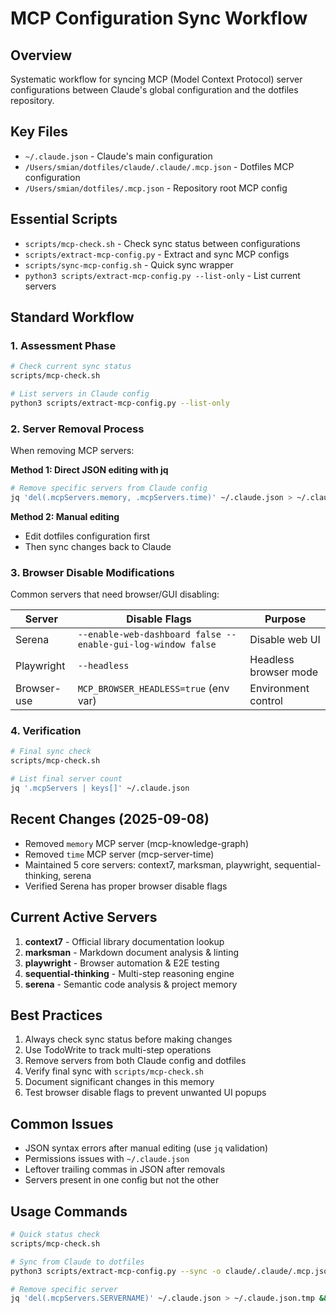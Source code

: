 # MCP Configuration Sync Workflow

## Overview
Systematic workflow for syncing MCP (Model Context Protocol) server configurations between Claude's global configuration and the dotfiles repository.

## Key Files
- `~/.claude.json` - Claude's main configuration
- `/Users/smian/dotfiles/claude/.claude/.mcp.json` - Dotfiles MCP configuration  
- `/Users/smian/dotfiles/.mcp.json` - Repository root MCP config

## Essential Scripts
- `scripts/mcp-check.sh` - Check sync status between configurations
- `scripts/extract-mcp-config.py` - Extract and sync MCP configs
- `scripts/sync-mcp-config.sh` - Quick sync wrapper
- `python3 scripts/extract-mcp-config.py --list-only` - List current servers

## Standard Workflow

### 1. Assessment Phase
```bash
# Check current sync status
scripts/mcp-check.sh

# List servers in Claude config
python3 scripts/extract-mcp-config.py --list-only
```

### 2. Server Removal Process
When removing MCP servers:

**Method 1: Direct JSON editing with jq**
```bash
# Remove specific servers from Claude config
jq 'del(.mcpServers.memory, .mcpServers.time)' ~/.claude.json > ~/.claude.json.tmp && mv ~/.claude.json.tmp ~/.claude.json
```

**Method 2: Manual editing**
- Edit dotfiles configuration first
- Then sync changes back to Claude

### 3. Browser Disable Modifications
Common servers that need browser/GUI disabling:

| Server | Disable Flags | Purpose |
|--------|---------------|---------|
| Serena | `--enable-web-dashboard false --enable-gui-log-window false` | Disable web UI |
| Playwright | `--headless` | Headless browser mode |
| Browser-use | `MCP_BROWSER_HEADLESS=true` (env var) | Environment control |

### 4. Verification
```bash
# Final sync check
scripts/mcp-check.sh

# List final server count
jq '.mcpServers | keys[]' ~/.claude.json
```

## Recent Changes (2025-09-08)
- Removed `memory` MCP server (mcp-knowledge-graph)
- Removed `time` MCP server (mcp-server-time)
- Maintained 5 core servers: context7, marksman, playwright, sequential-thinking, serena
- Verified Serena has proper browser disable flags

## Current Active Servers
1. **context7** - Official library documentation lookup
2. **marksman** - Markdown document analysis & linting
3. **playwright** - Browser automation & E2E testing  
4. **sequential-thinking** - Multi-step reasoning engine
5. **serena** - Semantic code analysis & project memory

## Best Practices
1. Always check sync status before making changes
2. Use TodoWrite to track multi-step operations
3. Remove servers from both Claude config and dotfiles
4. Verify final sync with `scripts/mcp-check.sh`
5. Document significant changes in this memory
6. Test browser disable flags to prevent unwanted UI popups

## Common Issues
- JSON syntax errors after manual editing (use `jq` validation)
- Permissions issues with `~/.claude.json` 
- Leftover trailing commas in JSON after removals
- Servers present in one config but not the other

## Usage Commands
```bash
# Quick status check
scripts/mcp-check.sh

# Sync from Claude to dotfiles
python3 scripts/extract-mcp-config.py --sync -o claude/.claude/.mcp.json --pretty --verbose

# Remove specific server
jq 'del(.mcpServers.SERVERNAME)' ~/.claude.json > ~/.claude.json.tmp && mv ~/.claude.json.tmp ~/.claude.json
```